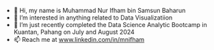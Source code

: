 - 👋 Hi, my name is Muhammad Nur Ifham bin Samsun Baharun
- 👀 I’m interested in anything related to Data Visualizatiion
- 🌱 I’m just recently completed the Data Science Analytic Bootcamp in Kuantan, Pahang on July and August 2024
- 📫 Reach me at www.linkedin.com/in/mnifham

